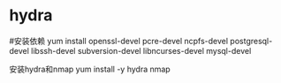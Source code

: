 # hydra

#安装依赖
yum install openssl-devel pcre-devel ncpfs-devel postgresql-devel libssh-devel subversion-devel libncurses-devel mysql-devel

安装hydra和nmap
yum install -y hydra nmap 
